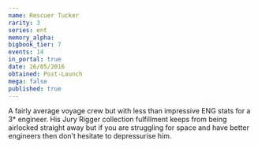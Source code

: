 ```yaml
---
name: Rescuer Tucker
rarity: 3
series: ent
memory_alpha:
bigbook_tier: 7
events: 14
in_portal: true
date: 26/05/2016
obtained: Post-Launch
mega: false
published: true
---
```


A fairly average voyage crew but with less than impressive ENG stats for a 3* engineer. His Jury Rigger collection fulfillment keeps from being airlocked straight away but if you are struggling for space and have better engineers then don’t hesitate to depressurise him.
